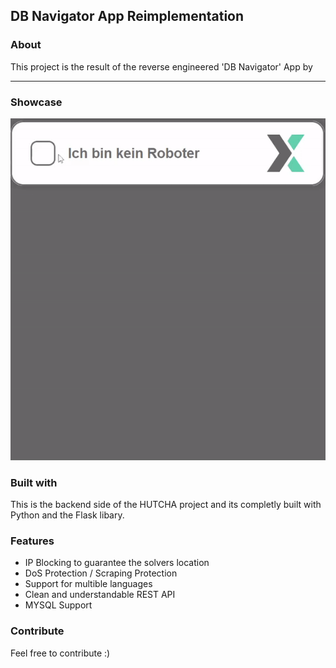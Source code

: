## DB Navigator App Reimplementation

### About
This project is the result of the reverse engineered 'DB Navigator' App by 

---

### Showcase
![enter image description here](https://github.com/DevOFVictory/hutcha-backend/blob/master/demo.gif?raw=true)


### Built with
This is the backend side of the HUTCHA project and its completly built with Python and the Flask libary.

### Features
- IP Blocking to guarantee the solvers location
- DoS Protection / Scraping Protection
- Support for multible languages
- Clean and understandable REST API
- MYSQL Support

### Contribute
Feel free to contribute :)

